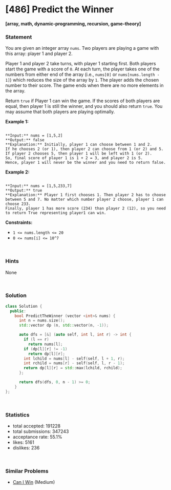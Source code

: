 # [486] Predict the Winner

**[array, math, dynamic-programming, recursion, game-theory]**

### Statement

You are given an integer array `nums`. Two players are playing a game with this array: player 1 and player 2.

Player 1 and player 2 take turns, with player 1 starting first. Both players start the game with a score of `0`. At each turn, the player takes one of the numbers from either end of the array (i.e., `nums[0]` or `nums[nums.length - 1]`) which reduces the size of the array by `1`. The player adds the chosen number to their score. The game ends when there are no more elements in the array.

Return `true` if Player 1 can win the game. If the scores of both players are equal, then player 1 is still the winner, and you should also return `true`. You may assume that both players are playing optimally.


**Example 1:**

```

**Input:** nums = [1,5,2]
**Output:** false
**Explanation:** Initially, player 1 can choose between 1 and 2. 
If he chooses 2 (or 1), then player 2 can choose from 1 (or 2) and 5. If player 2 chooses 5, then player 1 will be left with 1 (or 2). 
So, final score of player 1 is 1 + 2 = 3, and player 2 is 5. 
Hence, player 1 will never be the winner and you need to return false.

```

**Example 2:**

```

**Input:** nums = [1,5,233,7]
**Output:** true
**Explanation:** Player 1 first chooses 1. Then player 2 has to choose between 5 and 7. No matter which number player 2 choose, player 1 can choose 233.
Finally, player 1 has more score (234) than player 2 (12), so you need to return True representing player1 can win.

```

**Constraints:**
* `1 <= nums.length <= 20`
* `0 <= nums[i] <= 10^7`


<br />

### Hints

None

<br />

### Solution

```cpp
class Solution {
  public:
    bool PredictTheWinner (vector <int>& nums) {
      int n = nums.size();
      std::vector dp (n, std::vector(n, -1));

      auto dfs = [&] (auto self, int l, int r) -> int {
        if (l == r)
          return nums[l];
        if (dp[l][r] != -1)
          return dp[l][r];
        int lchild = nums[l] - self(self, l + 1, r);
        int rchild = nums[r] - self(self, l, r - 1);
        return dp[l][r] = std::max(lchild, rchild);
      };

      return dfs(dfs, 0, n - 1) >= 0;
    }
};
```

<br />

### Statistics

- total accepted: 191228
- total submissions: 347243
- acceptance rate: 55.1%
- likes: 5161
- dislikes: 236

<br />

### Similar Problems

- [Can I Win](https://leetcode.com/problems/can-i-win) (Medium)
